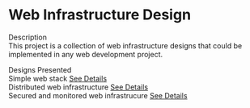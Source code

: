 # Web Infrastructure Design
Description  
This project is a collection of web infrastructure designs that could be implemented in any web development project.

Designs Presented  
Simple web stack  [See Details](https://github.com/Mimo-oo/alx-system_engineering-devops/blob/master/0x09-web_infrastructure_design/0-simple_web_stack.png)  
Distributed web infrastructure [See Details](https://github.com/Mimo-oo/alx-system_engineering-devops/blob/master/0x09-web_infrastructure_design/1-distributed_web_infrastructure.png)  
Secured and monitored web infrastrucure  [See Details](https://github.com/Mimo-oo/alx-system_engineering-devops/blob/master/0x09-web_infrastructure_design/2-secured_and_monitored_web_infrastructure.png)  

 
